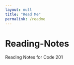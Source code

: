 ```yaml
---
layout: null
title: "Read Me"
permalink: /readme
---
```


# Reading-Notes
Reading Notes for Code 201
